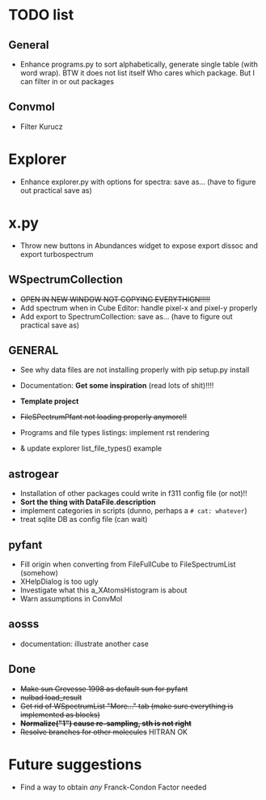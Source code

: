 # TODO list


## General

- Enhance programs.py to sort alphabetically, generate single table (with word wrap). BTW it does not list itself
  Who cares which package. But I can filter in or out packages


## Convmol

  - Filter Kurucz


# Explorer

- Enhance explorer.py with options for spectra: save as... (have to figure out practical save as)

# x.py

- Throw new buttons in Abundances widget to expose export dissoc and export turbospectrum

## WSpectrumCollection

- ~~OPEN IN NEW WINDOW NOT COPYING EVERYTHIGN!!!!!~~
- Add spectrum when in Cube Editor: handle pixel-x and pixel-y properly
- Add export to SpectrumCollection: save as... (have to figure out practical save as)


## GENERAL

  
  - See why data files are not installing properly with pip setup.py install
  
- Documentation: **Get some inspiration** (read lots of shit)!!!!
- **Template project**
- ~~FileSPectrumPfant not loading properly anymore!!~~
- Programs and file types listings: implement rst rendering
- & update explorer list_file_types() example


## astrogear

  - Installation of other packages could write in f311 config file (or not)!!
  - **Sort the thing with DataFile.description**
  - implement categories in scripts (dunno, perhaps a `# cat: whatever`)
  - treat sqlite DB as config file (can wait)

## pyfant

  - Fill origin when converting from FileFullCube to FileSpectrumList (somehow)
  - XHelpDialog is too ugly
  - Investigate what this a_XAtomsHistogram is about
  - Warn assumptions in ConvMol

  
## aosss

  - documentation: illustrate another case

  

## Done
  - ~~Make sun Grevesse 1998 as default sun for pyfant~~
  - ~~nulbad load_result~~
  - ~~Get rid of WSpectrumList "More..." tab (make sure everything is implemented as blocks)~~
  - ~~**Normalize("1") cause re-sampling, sth is not right**~~
  - ~~Resolve branches for other molecules~~ HITRAN OK





# Future suggestions

  - Find a way to obtain *any* Franck-Condon Factor needed
  